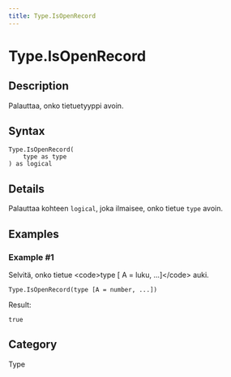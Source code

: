 ```yaml
---
title: Type.IsOpenRecord
---
```


# Type.IsOpenRecord


## Description

Palauttaa, onko tietuetyyppi avoin.


## Syntax

```powerquery
Type.IsOpenRecord(
    type as type
) as logical
```


## Details

Palauttaa kohteen <code>logical</code>, joka ilmaisee, onko tietue <code>type</code> avoin.


## Examples

### Example #1 
Selvitä, onko tietue &lt;code&gt;type [ A = luku, ...]&lt;/code&gt; auki.
```powerquery
Type.IsOpenRecord(type [A = number, ...])
```

Result: 
```powerquery
true
```




## Category
Type
